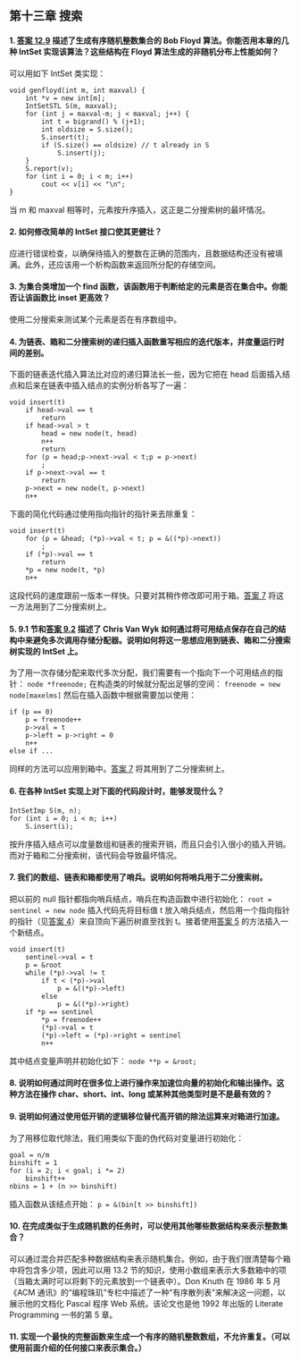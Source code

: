 ## 第十三章 搜索

**<h4 id = "1">1. [答案 12.9](Chapter-Twelve.md#9) 描述了生成有序随机整数集合的 Bob Floyd 算法。你能否用本章的几种 IntSet 实现该算法？这些结构在 Floyd 算法生成的非随机分布上性能如何？</h4>**

可以用如下 IntSet 类实现：
```
void genfloyd(int m, int maxval) {
    int *v = new int[m];
    IntSetSTL S(m, maxval);
    for (int j = maxval-m; j < maxval; j++) {
        int t = bigrand() % (j+1);
        int oldsize = S.size();
        S.insert(t);
        if (S.size() == oldsize) // t already in S
            S.insert(j);
    }
    S.report(v);
    for (int i = 0; i < m; i++)
        cout << v[i] << "\n";
}
```
当 m 和 maxval 相等时，元素按升序插入，这正是二分搜索树的最坏情况。

**<h4 id = "2">2. 如何修改简单的 IntSet 接口使其更健壮？</h4>**

应进行错误检查，以确保待插入的整数在正确的范围内，且数据结构还没有被填满。此外，还应该用一个析构函数来返回所分配的存储空间。

**<h4 id = "3">3. 为集合类增加一个 find 函数，该函数用于判断给定的元素是否在集合中。你能否让该函数比 inset 更高效？</h4>**

使用二分搜索来测试某个元素是否在有序数组中。

**<h4 id = "4">4. 为链表、箱和二分搜索树的递归插入函数重写相应的迭代版本，并度量运行时间的差别。</h4>**

下面的链表迭代插入算法比对应的递归算法长一些，因为它把在 head 后面插入结点和后来在链表中插入结点的实例分析各写了一遍：
```
void insert(t)
    if head->val == t
        return
    if head->val > t
        head = new node(t, head)
        n++
        return
    for (p = head;p->next->val < t;p = p->next)
        ;
    if p->next->val == t
        return
    p->next = new node(t, p->next)
    n++
```
下面的简化代码通过使用指向指针的指针来去除重复：
```
void insert(t)
    for (p = &head; (*p)->val < t; p = &((*p)->next))
        ;
    if (*p)->val == t
        return
    *p = new node(t, *p)
    n++
```
这段代码的速度跟前一版本一样快。只要对其稍作修改即可用于箱。[答案 7](#7) 将这一方法用到了二分搜索树上。

**<h4 id = "5">5. 9.1 节和[答案 9.2](Chapter-Nine#2) 描述了 Chris Van Wyk 如何通过将可用结点保存在自己的结构中来避免多次调用存储分配器。说明如何将这一思想应用到链表、箱和二分搜索树实现的 IntSet 上。</h4>**

为了用一次存储分配来取代多次分配，我们需要有一个指向下一个可用结点的指针： `node *freenode;` 在构造类的时候就分配出足够的空间： `freenode = new node[maxelms]` 然后在插入函数中根据需要加以使用：
```
if (p == 0)
    p = freenode++
    p->val = t
    p->left = p->right = 0
    n++
else if ...
```
同样的方法可以应用到箱中。[答案 7](#7) 将其用到了二分搜索树上。

**<h4 id = "6">6. 在各种 IntSet 实现上对下面的代码段计时，能够发现什么？</h4>**
```
IntSetImp S(m, n);
for (int i = 0; i < m; i++)
    S.insert(i);
```

按升序插入结点可以度量数组和链表的搜索开销，而且只会引入很小的插入开销。而对于箱和二分搜索树，该代码会导致最坏情况。

**<h4 id = "7">7. 我们的数组、链表和箱都使用了哨兵。说明如何将哨兵用于二分搜索树。</h4>**

把以前的 null 指针都指向哨兵结点，哨兵在构造函数中进行初始化： `root = sentinel = new node` 插入代码先将目标值 t 放入哨兵结点，然后用一个指向指针的指针（见[答案 4](#4)）来自顶向下遍历树直至找到 t。接着使用[答案 5](#5) 的方法插入一个新结点。
```
void insert(t)
    sentinel->val = t
    p = &root
    while (*p)->val != t
        if t < (*p)->val
            p = &((*p)->left)
        else
            p = &((*p)->right)
    if *p == sentinel
        *p = freenode++
        (*p)->val = t
        (*p)->left = (*p)->right = sentinel
        n++
```
其中结点变量声明并初始化如下： `node **p = &root;`

**<h4 id = "8">8. 说明如何通过同时在很多位上进行操作来加速位向量的初始化和输出操作。这种方法在操作 char、short、int、long 或某种其他类型时是不是最有效的？</h4>**

**<h4 id = "9">9. 说明如何通过使用低开销的逻辑移位替代高开销的除法运算来对箱进行加速。</h4>**

为了用移位取代除法，我们用类似下面的伪代码对变量进行初始化：
```
goal = n/m
binshift = 1
for (i = 2; i < goal; i *= 2)
    binshift++
nbins = 1 + (n >> binshift)
```
插入函数从该结点开始： `p = &(bin[t >> binshift])`

**<h4 id = "10">10. 在完成类似于生成随机数的任务时，可以使用其他哪些数据结构来表示整数集合？</h4>**

可以通过混合并匹配多种数据结构来表示随机集合。例如，由于我们很清楚每个箱中将包含多少项，因此可以用 13.2 节的知识，使用小数组来表示大多数箱中的项（当箱太满时可以将剩下的元素放到一个链表中）。Don Knuth 在 1986 年 5 月《ACM 通讯》的“编程珠玑”专栏中描述了一种“有序散列表”来解决这一问题，以展示他的文档化 Pascal 程序 Web 系统。该论文也是他 1992 年出版的 Literate Programming 一书的第 5 章。

**<h4 id = "11">11. 实现一个最快的完整函数来生成一个有序的随机整数数组，不允许重复。（可以使用前面介绍的任何接口来表示集合。）</h4>**

